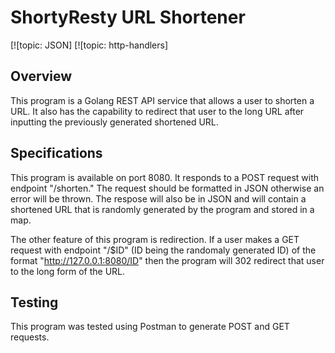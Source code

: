 # ShortyResty URL Shortener

[![topic: JSON]
[![topic: http-handlers]

## Overview

This program is a Golang REST API service that allows a user to shorten a URL. It also has the capability to redirect that user to the long URL after inputting the previously generated shortened URL.

## Specifications

This program is available on port 8080. It responds to a POST request with endpoint "/shorten." The request should be formatted in JSON otherwise an error will be thrown. The respose will also be in JSON and will contain a shortened URL that is randomly generated by the program and stored in a map.

The other feature of this program is redirection. If a user makes a GET request with endpoint "/$ID" (ID being the randomaly generated ID) of the format "http://127.0.0.1:8080/ID" then the program will 302 redirect that user to the long form of the URL.

## Testing

This program was tested using Postman to generate POST and GET requests.
